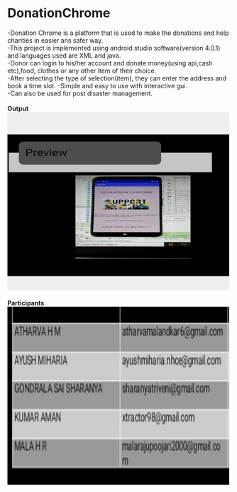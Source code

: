 # DonationChrome
-Donation Chrome is a platform that is used to make the donations and help charities in easier ans safer way.</br>
-This project is implemented using android studio software(version 4.0.1) and languages used are XML and java.</br>
-Donor can login to his/her account and donate money(using api,cash etc),food, clothes or any other item of their choice.</br>
-After selecting the type of selection(item), they can enter the address and book a time slot.
-Simple and easy to use with interactive gui. </br>
-Can also be used for post disaster management.</br></br>
<b>Output</b></br>
<img src="output.jpeg" width="500" height="400">
</br></br>
<b>Participants</b></br>
<img src="participants.jpeg" width="500" height="400">


